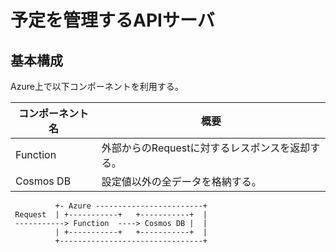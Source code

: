 # 予定を管理するAPIサーバ

## 基本構成

Azure上で以下コンポーネントを利用する。

コンポーネント名 | 概要
-----------------|------------------------------------------------
Function         | 外部からのRequestに対するレスポンスを返却する。
Cosmos DB        | 設定値以外の全データを格納する。

```text
          +- Azure ------------------------+
 Request  | +-----------+   +-----------+  |
 -----------> Function  ----> Cosmos DB |  |
          | +-----------+   +-----------+  |
          +--------------------------------+
```
